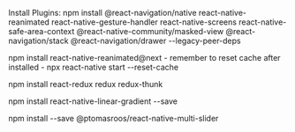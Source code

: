 Install Plugins:
npm install @react-navigation/native react-native-reanimated react-native-gesture-handler react-native-screens react-native-safe-area-context @react-native-community/masked-view @react-navigation/stack @react-navigation/drawer --legacy-peer-deps

npm install react-native-reanimated@next
	- remember to reset cache after installed
		- npx react-native start --reset-cache

npm install react-redux redux redux-thunk

npm install react-native-linear-gradient --save

npm install --save @ptomasroos/react-native-multi-slider
